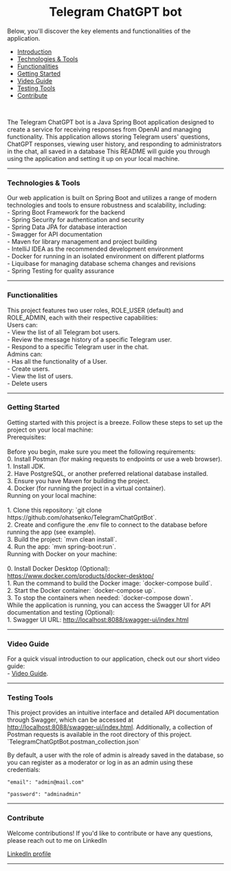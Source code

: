 <div align="center"><h1>Telegram ChatGPT bot</h1></div>



Below, you'll discover the key elements and functionalities of the
application.

- [Introduction](#introduction)
- [Technologies & Tools](#technologies)
- [Functionalities](#functionalities)
- [Getting Started](#setup)
- [Video Guide](#video-instruction)
- [Testing Tools](#usage-tools)
- [Contribute](#contribute)

<div id="introduction">
    <br>
    <p>
        The Telegram ChatGPT bot is a Java Spring Boot application designed to create a service for receiving responses from OpenAI and managing functionality. This application allows storing Telegram users' questions, ChatGPT responses, viewing user history, and responding to administrators in the chat, all saved in a database
        This README will guide you through using the application and setting it up on your local machine.
    </p>
</div>
<hr>

<div id="technologies">
    <h3> Technologies & Tools </h3>
    <p>
        Our web application is built on Spring Boot and utilizes a range of modern technologies and tools to ensure robustness and scalability, including:
       <br> - Spring Boot Framework for the backend 
       <br> - Spring Security for authentication and security
       <br> - Spring Data JPA for database interaction
       <br> - Swagger for API documentation
       <br> - Maven for library management and project building
       <br> - IntelliJ IDEA as the recommended development environment
       <br> - Docker for running in an isolated environment on different platforms
       <br> - Liquibase for managing database schema changes and revisions 
       <br> - Spring Testing for quality assurance
</p>
</div>
<hr>

<div id="functionalities">
    <h3> Functionalities </h3>
    <p>
        This project features two user roles, ROLE_USER (default) and ROLE_ADMIN, each with their respective capabilities:
        <br>   Users can:
        <br> - View the list of all Telegram bot users.
        <br> - Review the message history of a specific Telegram user.
        <br> - Respond to a specific Telegram user in the chat.
        <br>   Admins can:
        <br> - Has all the functionality of a User.
        <br> - Create users.
        <br> - View the list of users.
        <br> - Delete users
</p>
</div>
<hr>

<div id="setup">
    <h3> Getting Started </h3>
    <p>
        Getting started with this project is a breeze. Follow these steps to set up the project on your local machine:
        <br> Prerequisites:<br>
        <br> Before you begin, make sure you meet the following requirements:
        <br> 0. Install Postman (for making requests to endpoints or use a web browser).
        <br> 1. Install JDK.
        <br> 2. Have PostgreSQL, or another preferred relational database installed.
        <br> 3. Ensure you have Maven for building the project.
        <br> 4. Docker (for running the project in a virtual container).
        <br>Running on your local machine:<br>
        <br> 1. Clone this repository: `git clone https://github.com/ohatsenko/TelegramChatGptBot`.
        <br> 2. Create and configure the .env file to connect to the database before running the app (see example).
        <br> 3. Build the project: `mvn clean install`.
        <br> 4. Run the app: `mvn spring-boot:run`.
        <br>Running with Docker on your machine:<br>
        <br> 0. Install Docker Desktop (Optional): <a href="https://www.docker.com/products/docker-desktop/" target="_blank" class="social-icon">
        https://www.docker.com/products/docker-desktop/</a>
        <br> 1. Run the command to build the Docker image: `docker-compose build`.
        <br> 2. Start the Docker container: `docker-compose up`.
        <br> 3. To stop the containers when needed: `docker-compose down`.
        <br> While the application is running, you can access the Swagger UI for API documentation and testing (Optional):
        <br> 1. Swagger UI URL: <a href="http://localhost:8088/swagger-ui/index.html" target="_blank" class="social-icon">
        http://localhost:8088/swagger-ui/index.html</a>
</p>
</div>
<hr>

<div id="video-instruction">
    <h3> Video Guide </h3>
    <p>
        For a quick visual introduction to our application, check out our short video guide:
        <br> - <a href="https://cutt.ly/IwOqOcfp" target="_blank" class="social-icon">
Video Guide</a>.
    </p>
</div>
<hr>

<div id="usage-tools">
    <h3> Testing Tools </h3>
    <p>
        This project provides an intuitive interface and detailed API documentation through Swagger, which can be accessed at <a href="http://localhost:8088/swagger-ui/index.html" target="_blank" class="social-icon">
        http://localhost:8088/swagger-ui/index.html</a>. 
        Additionally, a collection of Postman requests is available in the root directory of this project.
        `TelegramChatGptBot.postman_collection.json`

By default, a user with the role of admin is already saved in the database,
so you can register as a moderator or log in as an admin using these credentials:

`"email": "admin@mail.com"`

`"password": "adminadmin"`
</p>
</div>
<hr>



<div id="contribute">
    <h3> Contribute </h3>
    <p>
        Welcome contributions! If you'd like to contribute or have any questions, please reach out to me on LinkedIn
    </p>
<a href="https://www.linkedin.com/in/oleksandr-hatsenko/" target="_blank" class="social-icon">
LinkedIn profile</a>

</div>
<hr>
